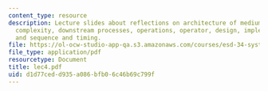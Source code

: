 ```yaml
---
content_type: resource
description: Lecture slides about reflections on architecture of medium systems, architecture,
  complexity, downstream processes, operations, operator, design, implementation,
  and sequence and timing.
file: https://ol-ocw-studio-app-qa.s3.amazonaws.com/courses/esd-34-system-architecture-january-iap-2007/d1d77cedd935a086bfb06c46b69c799f_lec4.pdf
file_type: application/pdf
resourcetype: Document
title: lec4.pdf
uid: d1d77ced-d935-a086-bfb0-6c46b69c799f
---
```

